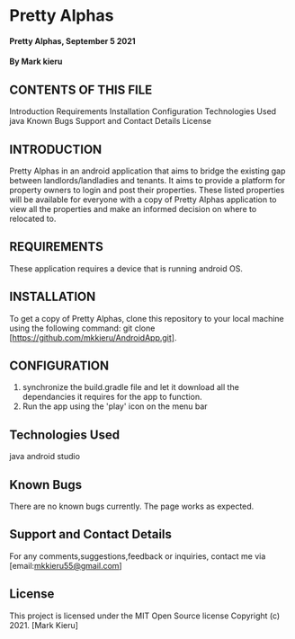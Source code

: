 # Pretty Alphas
#### Pretty Alphas, September 5 2021
#### By Mark kieru

## CONTENTS OF THIS FILE
Introduction
Requirements
Installation
Configuration
Technologies Used
java
Known Bugs
Support and Contact Details
License


## INTRODUCTION
Pretty Alphas in an android application that aims to bridge the existing gap between landlords/landladies and tenants.
It aims to provide a platform for property owners to login and post their properties.
These listed properties will be available for everyone with a copy of Pretty Alphas application to view all the properties
and make an informed decision on where to relocated to.


## REQUIREMENTS
These application requires a device that is running android OS.

## INSTALLATION
To get a copy of Pretty Alphas, clone this repository to your local machine using the following command:
git clone [https://github.com/mkkieru/AndroidApp.git].

## CONFIGURATION
1. synchronize the build.gradle file and let it download all the dependancies it requires for the app to function.
2. Run the app using the 'play' icon on the menu bar

## Technologies Used
java
android studio

## Known Bugs
There are no known bugs currently. The page works as expected.

## Support and Contact Details
For any comments,suggestions,feedback or inquiries, contact me via [email:mkkieru55@gmail.com]

## License
This project is licensed under the MIT Open Source license Copyright (c) 2021. [Mark Kieru]